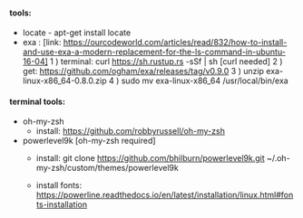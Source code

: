 #### tools:
* locate - apt-get install locate
* exa : 
    [link: https://ourcodeworld.com/articles/read/832/how-to-install-and-use-exa-a-modern-replacement-for-the-ls-command-in-ubuntu-16-04]
    1 ) terminal: curl https://sh.rustup.rs -sSf | sh [curl needed]
    2 ) get: https://github.com/ogham/exa/releases/tag/v0.9.0
    3 ) unzip exa-linux-x86_64-0.8.0.zip
    4 ) sudo mv exa-linux-x86_64 /usr/local/bin/exa



#### terminal tools:
* oh-my-zsh
    * install: https://github.com/robbyrussell/oh-my-zsh
* powerlevel9k [oh-my-zsh required]
    * install:
        git clone https://github.com/bhilburn/powerlevel9k.git ~/.oh-my-zsh/custom/themes/powerlevel9k
            
    * install fonts:
        https://powerline.readthedocs.io/en/latest/installation/linux.html#fonts-installation
